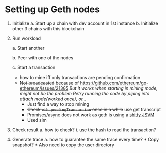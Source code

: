 # Setting up Geth nodes

1. Initialize
    a. Start up a chain with dev account in 1st instance
    b. Initialize other 3 chains with this blockchain
2. Run workload

    a. Start another

    b. Peer with one of the nodes

    c. Start a transaction
    * how to mine iff only transactions are pending confirmation
    * <s>Not broadcasted</s>
        because of https://github.com/ethereum/go-ethereum/issues/21385
        *But it works when starting in mining mode, might not be the problem*
        *Retry running the code by piping into attach mode(worked once), or...*
        * Just find a way to stop mining
        * <s>Check `eth.pendingTransaction` once in a while</s> use get transcript
         * Promises/async does not work as geth is using a [shitty JSVM](https://geth.ethereum.org/docs/interface/javascript-console#Caveats)
         * Used sim

3. Check result
    a. how to check?
        i. use the hash to read the transaction?

4. Generate trace
    a. how to guarantee the same trace every time?
        * Copy snapshot?
          * Also need to copy the user directory
        
        